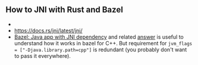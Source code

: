 ## How to JNI with Rust and Bazel
* 
* https://docs.rs/jni/latest/jni/
* [Bazel: Java app with JNI dependency](https://stackoverflow.com/questions/46256118/bazel-java-app-with-jni-dependency) and related [answer](https://github.com/hlopko/bazel-jni-example) is useful to understand how it works in bazel for C++. But requirement for `jvm_flags = ["-Djava.library.path=cpp"]` is redundant (you probably don't want to pass it everywhere).
